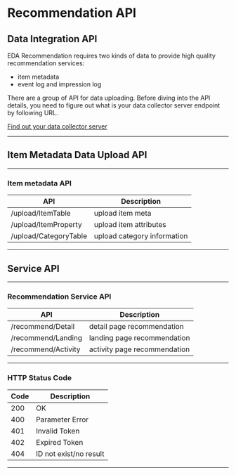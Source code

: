 
# **Recommendation API**

## **Data Integration API**

EDA Recommendation requires two kinds of data to provide high quality recommendation services:

- item metadata
- event log and impression log


There are a group of API for data uploading.
Before diving into the API details, you need to figure out what is your data collector server endpoint by following URL.

[Find out your data collector server]()

----
## **Item Metadata Data Upload API**

----

### Item metadata API


API          |   Description
------------ | -------------
/upload/ItemTable | upload item meta
/upload/ItemProperty | upload item attributes
/upload/CategoryTable | upload category information


----
## **Service API**

----

### Recommendation Service API


API          |   Description
------------ | -------------
/recommend/Detail | detail page recommendation
/recommend/Landing | landing page recommendation
/recommend/Activity | activity page recommendation

----
### HTTP Status Code


Code         |   Description
------------ | -------------
200 | OK
400 | Parameter Error
401 | Invalid Token
402 | Expired Token
404 | ID not exist/no result

----
